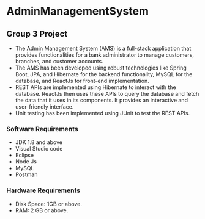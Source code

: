 # AdminManagementSystem
## Group 3 Project

- The Admin Management System (AMS) is a full-stack application that provides functionalities for a bank administrator to manage customers, branches, and customer accounts. 
- The AMS has been developed using robust technologies like Spring Boot, JPA, and Hibernate for the backend functionality, MySQL for the database, and ReactJs for front-end implementation.
- REST APIs are implemented using Hibernate to interact with the database. ReactJs then uses these APIs to query the database and fetch the data that it uses in its components. It provides an interactive and user-friendly interface.
- Unit testing has been implemented using JUnit to test the REST APIs.

### Software Requirements
- JDK 1.8 and above
- Visual Studio code
- Eclipse
- Node Js
- MySQL
- Postman

### Hardware Requirements
- Disk Space: 1GB or above.
- RAM: 2 GB or above.
